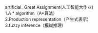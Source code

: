 artificial_ Great Assignment(人工智能大作业)  
1.A * algorithm（A*算法）  
2.Production representation（产生式表示）  
3.fuzzy inference（模糊推理）  
